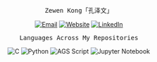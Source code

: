 <div align = "center">

<p><samp>Zewen Kong「孔泽文」</samp></p>

[![Email](https://img.shields.io/static/v1?style=flat-square&label=E-mail&labelColor=0078D4&color=666666&logo=microsoft-outlook&logoColor=white&message=zewen.kong@outlook.com)](mailto:zewen.kong@outlook.com)
[![Website](https://img.shields.io/static/v1?style=flat-square&label=Website&labelColor=4085f9&color=666666&message=zewenkong.com)](http://zewenkong.com)
[![LinkedIn](https://img.shields.io/static/v1?style=flat-square&label=LinkedIn&labelColor=0072b1&color=666666&message=Zewen%20Kong)](https://www.linkedin.com/in/zewen-kong-07b42b263/)
    
<p><samp>Languages Across My Repositories</samp></p>

![C](https://img.shields.io/static/v1?style=flat-square&label=%E2%A0%80&color=666666&labelColor=%23555555&message=C%EF%B8%B145.4%25)
![Python](https://img.shields.io/static/v1?style=flat-square&label=%E2%A0%80&color=666666&labelColor=%233572A5&message=Python%EF%B8%B139.1%25)
![AGS Script](https://img.shields.io/static/v1?style=flat-square&label=%E2%A0%80&color=666666&labelColor=%23B9D9FF&message=AGS%20Script%EF%B8%B112.9%25)
![Jupyter Notebook](https://img.shields.io/static/v1?style=flat-square&label=%E2%A0%80&color=666666&labelColor=%23DA5B0B&message=Jupyter%20Notebook%EF%B8%B12.4%25)

</div>
